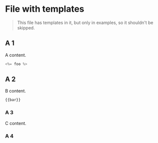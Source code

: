 # File with templates

> This file has templates in it, but only in examples, so it shouldn't be skipped. 

## A 1

A content.

```js
<%= foo %>
```

## A 2

B content.

```js
{{bar}}
```

### A 3

C content.

### A 4

